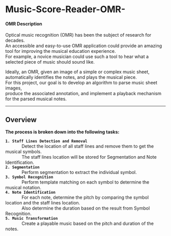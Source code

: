 # Music-Score-Reader-OMR-

#### OMR Description
Optical music recognition (OMR) has been the subject of research for decades. <br> 
An accessible and easy-to-use OMR application could provide an amazing tool for improving the musical education experience. <br>
For example, a novice musician could use such a tool to hear what a selected piece of music should sound like.

Ideally, an OMR, given an image of a simple or complex music sheet, automatically identifies the notes, and plays the musical piece. <br>
For this project, our goal is to develop an algorithm to parse music sheet images, <br>
produce the associated annotation, and implement a playback mechanism for the parsed musical notes.

***
## Overview
<b> The process is broken down into the following tasks: </b>

**`1. Staff Lines Detection and Removal`** <br>
     &nbsp;&nbsp;&nbsp;&nbsp;&nbsp;&nbsp;&nbsp;&nbsp;&nbsp;&nbsp;&nbsp;&nbsp; 
     Detect the location of all staff lines and remove them to get the musical symbols.<br>
     &nbsp;&nbsp;&nbsp;&nbsp;&nbsp;&nbsp;&nbsp;&nbsp;&nbsp;&nbsp;&nbsp;&nbsp;
     The staff lines location will be stored for Segmentation and Note Identification. <br>
**`2. Segmentation`** <br>
      &nbsp;&nbsp;&nbsp;&nbsp;&nbsp;&nbsp;&nbsp;&nbsp;&nbsp;&nbsp;&nbsp;&nbsp; 
     Perform segmentation to extract the individual symbol. <br> 
**`3. Symbol Recognition`** <br>
     &nbsp;&nbsp;&nbsp;&nbsp;&nbsp;&nbsp;&nbsp;&nbsp;&nbsp;&nbsp;&nbsp;&nbsp; 
     Perform template matching on each symbol to determine the musical notation. <br>
**`4. Note Identification`** <br>
     &nbsp;&nbsp;&nbsp;&nbsp;&nbsp;&nbsp;&nbsp;&nbsp;&nbsp;&nbsp;&nbsp;&nbsp; 
     For each note, determine the pitch by comparing the symbol location and the staff lines location. <br>
     &nbsp;&nbsp;&nbsp;&nbsp;&nbsp;&nbsp;&nbsp;&nbsp;&nbsp;&nbsp;&nbsp;&nbsp; 
     Also determine the duration based on the result from Symbol Recognition. <br>
**`5. Music Transformation`** <br> 
      &nbsp;&nbsp;&nbsp;&nbsp;&nbsp;&nbsp;&nbsp;&nbsp;&nbsp;&nbsp;&nbsp;&nbsp; 
     Create a playable music based on the pitch and duration of the notes. <br>
